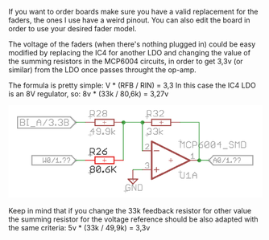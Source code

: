 If you want to order boards make sure you have a valid replacement for the faders, the ones I use have a weird pinout. You can also edit the board in order to use your desired fader model.

The voltage of the faders (when there's nothing plugged in) could be easy modified by replacing the IC4 for another LDO and changing the value of the summing resistors in the MCP6004 circuits, in order to get 3,3v (or similar) from the LDO once passes throught the op-amp.

The formula is pretty simple: 
V * (RFB / RIN) = 3,3 
In this case the IC4 LDO is an 8V regulator, so: 
8v * (33k / 80,6k) = 3,27v

![MCP6004 circuit](/mcp6004.png)

Keep in mind that if you change the 33k feedback resistor for other value the summing resistor for the voltage reference should be also adapted with the same criteria: 
5v * (33k / 49,9k) = 3,3v
